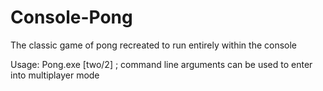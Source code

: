 # Console-Pong
The classic game of pong recreated to run entirely within the console

Usage:
  Pong.exe [two/2]  ; command line arguments can be used to enter into multiplayer mode
